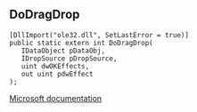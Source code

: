 ## DoDragDrop

```
[DllImport("ole32.dll", SetLastError = true)]
public static extern int DoDragDrop(
   IDataObject pDataObj,
   IDropSource pDropSource,
   uint dwOKEffects,
   out uint pdwEffect
);
```

[Microsoft documentation](https://docs.microsoft.com/en-us/windows/win32/api/oleidl/nf-oleidl-dodragdrop)
